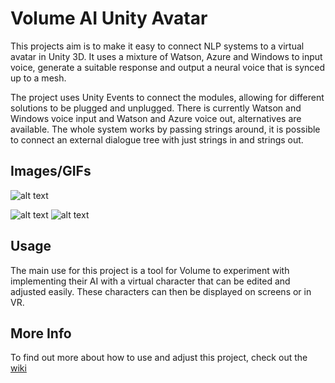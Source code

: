 # Volume AI Unity Avatar
This projects aim is to make it easy to connect NLP systems to a virtual avatar in Unity 3D. It uses a mixture of Watson, Azure and Windows to input voice, generate a suitable response and output a neural voice that is synced up to a mesh. 

The project uses Unity Events to connect the modules, allowing for different solutions to be plugged and unplugged. There is currently Watson and Windows voice input and Watson and Azure voice out, alternatives are available. The whole system works by passing strings around, it is possible to connect an external dialogue tree with just strings in and strings out. 
## Images/GIFs
![alt text](https://i.imgur.com/ax8RdRd.png)  

![alt text](https://i.imgur.com/IQ2NR5s.gif)
![alt text](https://i.imgur.com/KuSIvuf.gif)

## Usage
The main use for this project is a tool for Volume to experiment with implementing their AI with a virtual character that can be edited and adjusted easily. These characters can then be displayed on screens or in VR. 

## More Info
To find out more about how to use and adjust this project, check out the [wiki](https://github.com/Om8/VolumeAIUnityAvatar/wiki)
